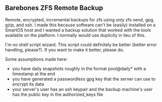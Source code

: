 Barebones ZFS Remote Backup
--------------------------

Remote, encrypted, incremental backups for zfs using only zfs send, gpg, gzip, and ssh.  I made this because software can't be (easily) installed on a SmartOS host and I wanted a backup solution that worked with the tools available on the platform.  I normally would use duplicity in lieu of this.

I'm no shell script wizard.  This script could definitely be better (better error handling, please?).  If you want to make it better, please do.

Some assumptions made here:

* you have daily snapshots roughly in the format pool@daily* with a timestamp at the end
* you have generated a passwordless gpg key that the server can use to encrypt its data
* your server's user has an ssh keypair and the backup machine's user has the public key in the authorized_keys file
